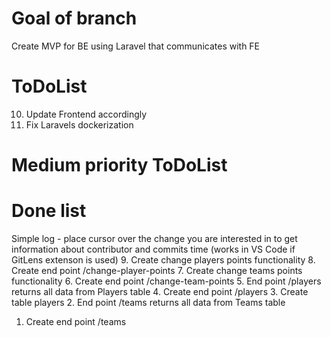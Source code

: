 # Goal of branch
Create MVP for BE using Laravel that communicates with FE

# ToDoList
10. Update Frontend accordingly
11. Fix Laravels dockerization

# Medium priority ToDoList

# Done list
Simple log - place cursor over the change you are interested in to get information about contributor and commits time (works in VS Code if GitLens extenson is used)
9. Create change players points functionality
8. Create end point /change-player-points
7. Create change teams points functionality
6. Create end point /change-team-points
5. End point /players returns all data from Players table
4. Create end point /players
3. Create table players
2. End point /teams returns all data from Teams table
1. Create end point /teams